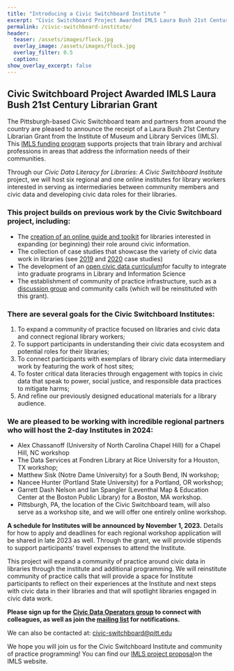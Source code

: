 ```yaml
---
title: "Introducing a Civic Switchboard Institute "
excerpt: "Civic Switchboard Project Awarded IMLS Laura Bush 21st Century Librarian Grant"
permalink: /civic-switchboard-institute/
header:
  teaser: /assets/images/flock.jpg
  overlay_image: /assets/images/flock.jpg
  overlay_filter: 0.5
  caption: 
show_overlay_excerpt: false
---
```


## Civic Switchboard Project Awarded IMLS Laura Bush 21st Century Librarian Grant

The Pittsburgh-based Civic Switchboard team and partners from around the country are pleased to announce the receipt of a Laura Bush 21st Century Librarian Grant from the Institute of Museum and Library Services (IMLS). This [IMLS funding program](https://www.imls.gov/grants/available/laura-bush-21st-century-librarian-program) supports projects that train library and archival professions in areas that address the information needs of their communities.  

Through our *Civic Data Literacy for Libraries: A Civic Switchboard Institute* project, we will host six regional and one online institutes for library workers interested in serving as intermediaries between community members and civic data and developing civic data roles for their libraries.  

### This project builds on previous work by the Civic Switchboard project, including:

* The [creation of an online guide and toolkit](https://civic-switchboard.github.io/assets/guide/Civic_Switchboard_Guide.pdf) for libraries interested in expanding (or beginning) their role around civic information.  
* The collection of case studies that showcase the variety of civic data work in libraries (see [2019](https://civic-switchboard.gitbook.io/guide/case-studies) and [2020](https://civic-switchboard.gitbook.io/guide/case-studies-2020) case studies) 
* The development of an [open civic data curriculum](https://civic-switchboard.gitbook.io/education-series/)for faculty to integrate into graduate programs in Library and Information Science  
* The establishment of community of practice infrastructure, such as a [discussion group](https://civic-switchboard.github.io/group/) and community calls (which will be reinstituted with this grant). 

### There are several goals for the Civic Switchboard Institutes:  
1. To expand a community of practice focused on libraries and civic data and connect regional library workers; 
2. To support participants in understanding their civic data ecosystem and potential roles for their libraries; 
3. To connect participants with exemplars of library civic data intermediary work by featuring the work of host sites;
4. To foster critical data literacies through engagement with topics in civic data that speak to power, social justice, and responsible data practices to mitigate harms; 
5. And refine our previously designed educational materials for a library audience.

### We are pleased to be working with incredible regional partners who will host the 2-day Institutes in 2024:
* Alex Chassanoff (University of North Carolina Chapel Hill) for a Chapel Hill, NC workshop
* The Data Services at Fondren Library at Rice University for a Houston, TX workshop;
* Matthew Sisk (Notre Dame University) for a South Bend, IN workshop;
* Nancee Hunter (Portland State University) for a Portland, OR workshop;
* Garrett Dash Nelson and Ian Spangler (Leventhal Map & Education Center at the Boston Public Library) for a Boston, MA workshop.
* Pittsburgh, PA, the location of the Civic Switchboard team, will also serve as a workshop site, and we will offer one entirely online workshop.


**A schedule for Institutes will be announced by November 1, 2023.** Details for how to apply and deadlines for each regional workshop application will be shared in late 2023 as well. Through the grant, we will provide stipends to support participants’ travel expenses to attend the Institute.

This project will expand a community of practice around civic data in libraries through the institute and additional programming. We will reinstitute community of practice calls that will provide a space for Institute participants to reflect on their experiences at the Institute and next steps with civic data in their libraries and that will spotlight libraries engaged in civic data work. 

**Please sign up for the [Civic Data Operators group](https://civic-switchboard.github.io/group/) to connect with colleagues, as well as join the [mailing list](https://civicswitchboard.us17.list-manage.com/subscribe?u=530c4fdb234145e8e1e6b5307&id=3ae069cc9d) for notifications.**  

We can also be contacted at: civic-switchboard@pitt.edu

We hope you will join us for the Civic Switchboard Institute and community of practice programming! You can find our [IMLS project proposal](https://www.imls.gov/grants/awarded/re-254899-ols-23)on the IMLS website.
